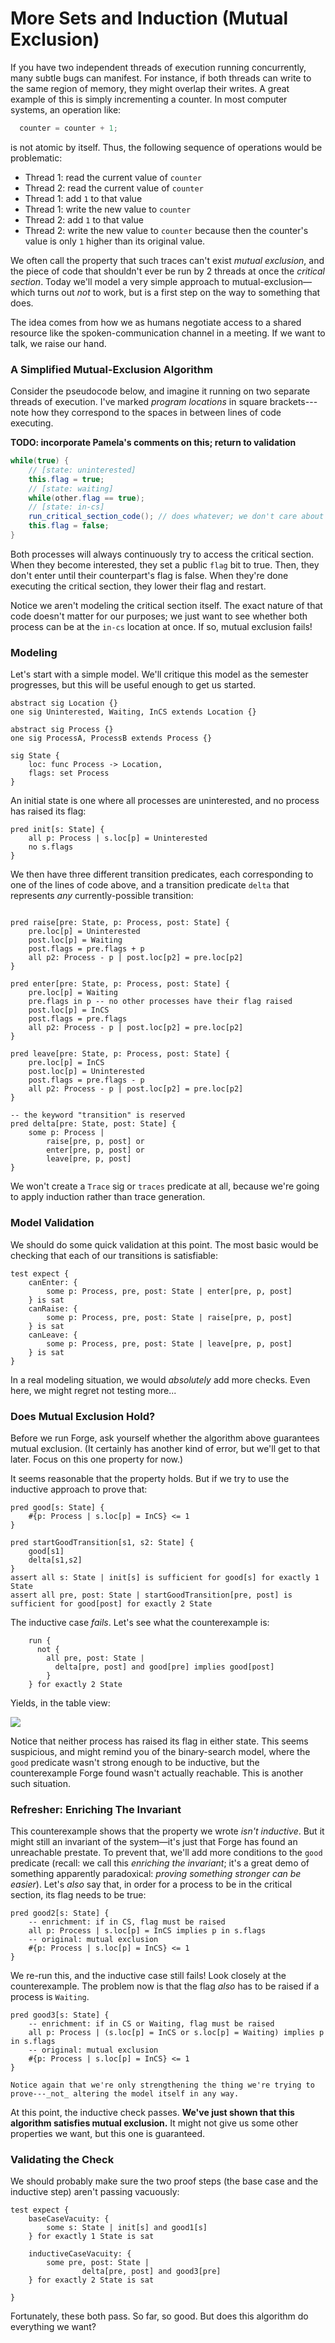 # More Sets and Induction (Mutual Exclusion)

If you have two independent threads of execution running concurrently, many subtle bugs can manifest. For instance, if both threads can write to the same region of memory, they might overlap their writes. A great example of this is simply incrementing a counter. In most computer systems, an operation like:

```java
  counter = counter + 1;
```

is not atomic by itself. Thus, the following sequence of operations would be problematic:
* Thread 1: read the current value of `counter`
* Thread 2: read the current value of `counter`
* Thread 1: add `1` to that value
* Thread 1: write the new value to `counter`
* Thread 2: add `1` to that value
* Thread 2: write the new value to `counter`
because then the counter's value is only `1` higher than its original value.

We often call the property that such traces can't exist _mutual exclusion_, and the piece of code that shouldn't ever be run by 2 threads at once the _critical section_.  Today we'll model a very simple approach to mutual-exclusion&mdash;which turns out *not* to work, but is a first step on the way to something that does.

The idea comes from how we as humans negotiate access to a shared resource like the spoken-communication channel in a meeting. If we want to talk, we raise our hand. 

### A Simplified Mutual-Exclusion Algorithm

Consider the pseudocode below, and imagine it running on two separate threads of execution. I've marked _program locations_ in square brackets---note how they correspond to the spaces in between lines of code executing.

**TODO: incorporate Pamela's comments on this; return to validation**

```java
while(true) { 
    // [state: uninterested]
    this.flag = true;
    // [state: waiting]
    while(other.flag == true);    
    // [state: in-cs]    
    run_critical_section_code(); // does whatever; we don't care about details
    this.flag = false;    
}
```

Both processes will always continuously try to access the critical section. When they become interested, they set a public `flag` bit to true. Then, they don't enter until their counterpart's flag is false. When they're done executing the critical section, they lower their flag and restart. 

Notice we aren't modeling the critical section itself. The exact nature of that code doesn't matter for our purposes; we just want to see whether both process can be at the `in-cs` location at once. If so, mutual exclusion fails!

### Modeling

Let's start with a simple model. We'll critique this model as the semester progresses, but this will be useful enough to get us started. 

```alloy
abstract sig Location {}
one sig Uninterested, Waiting, InCS extends Location {}

abstract sig Process {}
one sig ProcessA, ProcessB extends Process {}

sig State {
    loc: func Process -> Location,
    flags: set Process
}
```

An initial state is one where all processes are uninterested, and no process has raised its flag:

```alloy
pred init[s: State] {
    all p: Process | s.loc[p] = Uninterested
    no s.flags 
}
```

We then have three different transition predicates, each corresponding to one of the lines of code above, and a transition predicate `delta` that represents _any_ currently-possible transition:

```alloy

pred raise[pre: State, p: Process, post: State] {
    pre.loc[p] = Uninterested
    post.loc[p] = Waiting
    post.flags = pre.flags + p
    all p2: Process - p | post.loc[p2] = pre.loc[p2]
}

pred enter[pre: State, p: Process, post: State] {
    pre.loc[p] = Waiting 
    pre.flags in p -- no other processes have their flag raised
    post.loc[p] = InCS    
    post.flags = pre.flags
    all p2: Process - p | post.loc[p2] = pre.loc[p2]
}

pred leave[pre: State, p: Process, post: State] {
    pre.loc[p] = InCS    
    post.loc[p] = Uninterested    
    post.flags = pre.flags - p
    all p2: Process - p | post.loc[p2] = pre.loc[p2]
}

-- the keyword "transition" is reserved
pred delta[pre: State, post: State] {
    some p: Process | 
        raise[pre, p, post] or
        enter[pre, p, post] or 
        leave[pre, p, post]
}
```

We won't create a `Trace` sig or `traces` predicate at all, because we're going to apply induction rather than trace generation. 

### Model Validation

We should do some quick validation at this point. The most basic would be checking that each of our transitions is satisfiable:

```alloy
test expect {
    canEnter: {        
        some p: Process, pre, post: State | enter[pre, p, post]        
    } is sat
    canRaise: {        
        some p: Process, pre, post: State | raise[pre, p, post]        
    } is sat    
    canLeave: {        
        some p: Process, pre, post: State | leave[pre, p, post]        
    } is sat    
}
```

In a real modeling situation, we would _absolutely_ add more checks. Even here, we might regret not testing more...

### Does Mutual Exclusion Hold?

Before we run Forge, ask yourself whether the algorithm above guarantees mutual exclusion. (It certainly has another kind of error, but we'll get to that later. Focus on this one property for now.)

It seems reasonable that the property holds. But if we try to use the inductive approach to prove that:

```alloy
pred good[s: State] {
    #{p: Process | s.loc[p] = InCS} <= 1
}

pred startGoodTransition[s1, s2: State] {    
    good[s1]
    delta[s1,s2]
}
assert all s: State | init[s] is sufficient for good[s] for exactly 1 State
assert all pre, post: State | startGoodTransition[pre, post] is sufficient for good[post] for exactly 2 State
```

The inductive case _fails_. Let's see what the counterexample is:

```alloy
    run {
      not {
        all pre, post: State | 
          delta[pre, post] and good[pre] implies good[post]
        }
    } for exactly 2 State
```

Yields, in the table view:

![](https://i.imgur.com/tJsdyDV.png)

Notice that neither process has raised its flag in either state. This seems suspicious, and might remind you of the binary-search model, where the `good` predicate wasn't strong enough to be inductive, but the counterexample Forge found wasn't actually reachable. This is another such situation.

### Refresher: Enriching The Invariant

This counterexample shows that the property we wrote _isn't inductive_. But it might still an invariant of the system&mdash;it's just that Forge has found an unreachable prestate. To prevent that, we'll add more conditions to the `good` predicate (recall: we call this _enriching the invariant_; it's a great demo of something apparently paradoxical: _proving something stronger can be easier_). Let's _also_ say that, in order for a process to be in the critical section, its flag needs to be true:

```alloy
pred good2[s: State] {
    -- enrichment: if in CS, flag must be raised
    all p: Process | s.loc[p] = InCS implies p in s.flags  
    -- original: mutual exclusion      
    #{p: Process | s.loc[p] = InCS} <= 1        
}
```

We re-run this, and the inductive case still fails! Look closely at the counterexample. The problem now is that the flag _also_ has to be raised if a process is `Waiting`.

```alloy
pred good3[s: State] {
    -- enrichment: if in CS or Waiting, flag must be raised
    all p: Process | (s.loc[p] = InCS or s.loc[p] = Waiting) implies p in s.flags    
    -- original: mutual exclusion
    #{p: Process | s.loc[p] = InCS} <= 1        
}
```

~~~admonish tip title="What are changing?"
Notice again that we're only strengthening the thing we're trying to prove---_not_ altering the model itself in any way. 
~~~

At this point, the inductive check passes. **We've just shown that this algorithm satisfies mutual exclusion.** It might not give us some other properties we want, but this one is guaranteed.

### Validating the Check

We should probably make sure the two proof steps (the base case and the inductive step) aren't passing vacuously:

```alloy
test expect {
    baseCaseVacuity: {
        some s: State | init[s] and good1[s]
    } for exactly 1 State is sat
    
    inductiveCaseVacuity: {
        some pre, post: State | 
                delta[pre, post] and good3[pre]
    } for exactly 2 State is sat

}
```

Fortunately, these both pass. So far, so good. But does this algorithm do everything we want? 